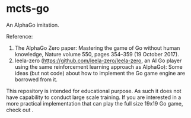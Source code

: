 # mcts-go
An AlphaGo imitation.

Reference:
1. The AlphaGo Zero paper: Mastering the game of Go without human knowledge, Nature volume 550, pages 354–359 (19 October 2017).
2. leela-zero (https://github.com/leela-zero/leela-zero, an AI Go player using the same reinforcement learning approach as AlphaGo): Some ideas (but not code) about how to implement the Go game engine are borrowed from it.

This repository is intended for educational purpose.  As such it does not have capability to conduct large scale training.  If you are interested in a more practical implementation that can play the full size 19x19 Go game, check out .

